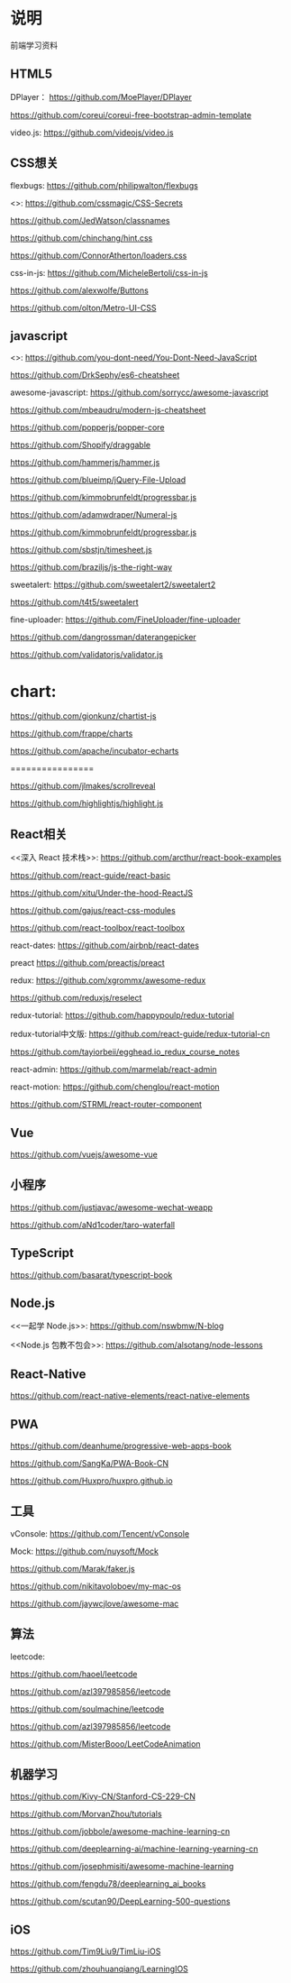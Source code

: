 # 说明

前端学习资料

## HTML5

DPlayer：
https://github.com/MoePlayer/DPlayer

https://github.com/coreui/coreui-free-bootstrap-admin-template

video.js:
https://github.com/videojs/video.js

## CSS想关

flexbugs:
https://github.com/philipwalton/flexbugs

<<CSS-Secrets>>:
https://github.com/cssmagic/CSS-Secrets

https://github.com/JedWatson/classnames

https://github.com/chinchang/hint.css

https://github.com/ConnorAtherton/loaders.css

css-in-js:
https://github.com/MicheleBertoli/css-in-js

https://github.com/alexwolfe/Buttons

https://github.com/olton/Metro-UI-CSS

## javascript

<<You-Dont-Need-JavaScript>>:
https://github.com/you-dont-need/You-Dont-Need-JavaScript
  
https://github.com/DrkSephy/es6-cheatsheet

awesome-javascript:
https://github.com/sorrycc/awesome-javascript

https://github.com/mbeaudru/modern-js-cheatsheet

https://github.com/popperjs/popper-core

https://github.com/Shopify/draggable

https://github.com/hammerjs/hammer.js

https://github.com/blueimp/jQuery-File-Upload

https://github.com/kimmobrunfeldt/progressbar.js

https://github.com/adamwdraper/Numeral-js

https://github.com/kimmobrunfeldt/progressbar.js

https://github.com/sbstjn/timesheet.js

https://github.com/braziljs/js-the-right-way

sweetalert:
https://github.com/sweetalert2/sweetalert2

https://github.com/t4t5/sweetalert

fine-uploader:
https://github.com/FineUploader/fine-uploader

https://github.com/dangrossman/daterangepicker

https://github.com/validatorjs/validator.js

chart:
================

https://github.com/gionkunz/chartist-js

https://github.com/frappe/charts

https://github.com/apache/incubator-echarts

================

https://github.com/jlmakes/scrollreveal

https://github.com/highlightjs/highlight.js


## React相关

<<深入 React 技术栈>>:
https://github.com/arcthur/react-book-examples

https://github.com/react-guide/react-basic

https://github.com/xitu/Under-the-hood-ReactJS

https://github.com/gajus/react-css-modules

https://github.com/react-toolbox/react-toolbox

react-dates:
https://github.com/airbnb/react-dates

preact
https://github.com/preactjs/preact

redux:
https://github.com/xgrommx/awesome-redux

https://github.com/reduxjs/reselect

redux-tutorial:
https://github.com/happypoulp/redux-tutorial

redux-tutorial中文版:
https://github.com/react-guide/redux-tutorial-cn

https://github.com/tayiorbeii/egghead.io_redux_course_notes

react-admin:
https://github.com/marmelab/react-admin

react-motion:
https://github.com/chenglou/react-motion


https://github.com/STRML/react-router-component


## Vue

https://github.com/vuejs/awesome-vue



## 小程序

https://github.com/justjavac/awesome-wechat-weapp

https://github.com/aNd1coder/taro-waterfall


## TypeScript

https://github.com/basarat/typescript-book


## Node.js

<<一起学 Node.js>>:
https://github.com/nswbmw/N-blog

<<Node.js 包教不包会>>:
https://github.com/alsotang/node-lessons


## React-Native

https://github.com/react-native-elements/react-native-elements



## PWA

https://github.com/deanhume/progressive-web-apps-book

https://github.com/SangKa/PWA-Book-CN

https://github.com/Huxpro/huxpro.github.io


## 工具

vConsole:
https://github.com/Tencent/vConsole

Mock:
https://github.com/nuysoft/Mock

https://github.com/Marak/faker.js


https://github.com/nikitavoloboev/my-mac-os

https://github.com/jaywcjlove/awesome-mac


## 算法

leetcode:

https://github.com/haoel/leetcode

https://github.com/azl397985856/leetcode

https://github.com/soulmachine/leetcode

https://github.com/azl397985856/leetcode

https://github.com/MisterBooo/LeetCodeAnimation


## 机器学习

https://github.com/Kivy-CN/Stanford-CS-229-CN

https://github.com/MorvanZhou/tutorials

https://github.com/jobbole/awesome-machine-learning-cn

https://github.com/deeplearning-ai/machine-learning-yearning-cn

https://github.com/josephmisiti/awesome-machine-learning

https://github.com/fengdu78/deeplearning_ai_books

https://github.com/scutan90/DeepLearning-500-questions


## iOS

https://github.com/Tim9Liu9/TimLiu-iOS

https://github.com/zhouhuanqiang/LearningIOS

